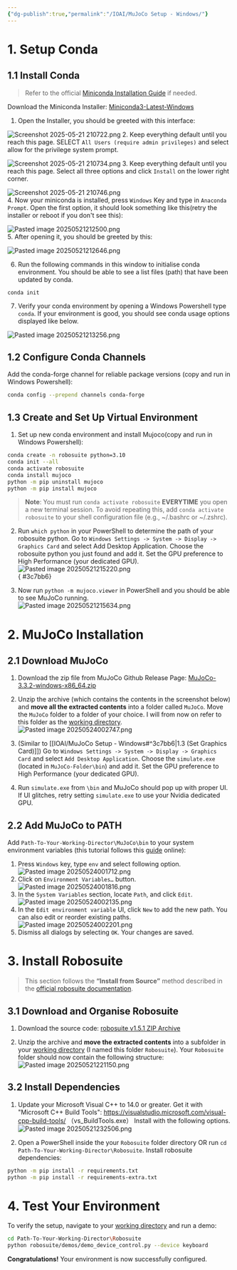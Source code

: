 ```yaml
---
{"dg-publish":true,"permalink":"/IOAI/MuJoCo Setup - Windows/"}
---
```



# 1. Setup Conda 
## 1.1 Install Conda
> Refer to the official [Miniconda Installation Guide](https://www.anaconda.com/docs/getting-started/miniconda/install) if needed.

Download the Miniconda Installer: [Miniconda3-Latest-Windows](https://repo.anaconda.com/miniconda/Miniconda3-latest-Windows-x86_64.exe)  

1. Open the Installer, you should be greeted with this interface:  

![Screenshot 2025-05-21 210722.png](/img/user/Attachments/Screenshot%202025-05-21%20210722.png)
2. Keep everything default until you reach this page. SELECT `All Users (require admin privileges)` and select allow for the privilege system prompt.  

![Screenshot 2025-05-21 210734.png](/img/user/Attachments/Screenshot%202025-05-21%20210734.png)
3. Keep everything default until you reach this page. Select all three options and click `Install` on the lower right corner.  

![Screenshot 2025-05-21 210746.png](/img/user/Attachments/Screenshot%202025-05-21%20210746.png)  
4. Now your miniconda is installed, press `Windows` Key and type in `Anaconda Prompt`. Open the first option, it should look something like this(retry the installer or reboot if you don't see this):  

![Pasted image 20250521212500.png](/img/user/Attachments/Pasted%20image%2020250521212500.png)  
5. After opening it, you should be greeted by this:

![Pasted image 20250521212646.png](/img/user/Attachments/Pasted%20image%2020250521212646.png)  

6. Run the following commands in this window to initialise conda environment. You should be able to see a list files (path) that have been updated by conda.

```shell
conda init
```

7. Verify your conda environment by opening a Windows Powershell type `conda`. If your environment is good, you should see conda usage options displayed like below.  

![Pasted image 20250521213256.png](/img/user/Attachments/Pasted%20image%2020250521213256.png)  
## 1.2 Configure Conda Channels

Add the conda-forge channel for reliable package versions (copy and run in Windows Powershell):
```sh
conda config --prepend channels conda-forge
```

## 1.3 Create and Set Up Virtual Environment

1. Set up new conda environment and install Mujoco(copy and run in Windows Powershell):
```sh
conda create -n robosuite python=3.10  
conda init --all  
conda activate robosuite  
conda install mujoco  
python -m pip uninstall mujoco
python -m pip install mujoco
```
> **Note**: You must run `conda activate robosuite` **EVERYTIME** you open a new terminal session.
> To avoid repeating this, add `conda activate robosuite` to your shell configuration file (e.g., ~/.bashrc or ~/.zshrc).

2. Run `which python` in your PowerShell to determine the path of your robosuite python. Go to `Windows Settings -> System -> Display -> Graphics Card` and select Add Desktop Application. Choose the robosuite python you just found and add it. Set the GPU preference to High Performance (your dedicated GPU). 
![Pasted image 20250521215220.png](/img/user/Attachments/Pasted%20image%2020250521215220.png)  
{ #3c7bb6}


3. Now run `python -m mujoco.viewer` in PowerShell and you should be able to see MuJoCo running.  
![Pasted image 20250521215634.png](/img/user/Attachments/Pasted%20image%2020250521215634.png)  

<div style="page-break-after: always;"></div>

# 2. MuJoCo Installation
## 2.1 Download MuJoCo
1. Download the zip file from MuJoCo Github Release Page: [MuJoCo-3.3.2-windows-x86_64.zip](https://github.com/google-deepmind/mujoco/releases/download/3.3.2/mujoco-3.3.2-windows-x86_64.zip)

2. Unzip the archive (which contains the contents in the screenshot below) and **move all the extracted contents** into a folder called `MuJoCo`. Move the `MuJoCo` folder to a folder of your choice. I will from now on refer to this folder as the <u>working directory</u>.
![Pasted image 20250524002747.png](/img/user/Attachments/Pasted%20image%2020250524002747.png)

3. (Similar to [[IOAI/MuJoCo Setup - Windows#^3c7bb6\|1.3 (Set Graphics Card)]]) Go to `Windows Settings -> System -> Display -> Graphics Card` and select `Add Desktop Application`. Choose the `simulate.exe` (located in `MuJoCo-Folder\bin`) and add it. Set the GPU preference to High Performance (your dedicated GPU).

4. Run `simulate.exe` from `\bin` and MuJoCo should pop up with proper UI. If UI glitches, retry setting `simulate.exe` to use your Nvidia dedicated GPU.

## 2.2 Add MuJoCo to PATH
Add `Path-To-Your-Working-Director\MuJoCo\bin` to your system environment variables (this tutorial follows this [guide](https://www.eukhost.com/kb/how-to-add-to-the-path-on-windows-10-and-windows-11/) online):
1. Press `Windows` key, type `env` and select following option.
  ![Pasted image 20250524001712.png](/img/user/Attachments/Pasted%20image%2020250524001712.png)
2. Click on `Environment Variables…` button.
  ![Pasted image 20250524001816.png](/img/user/Attachments/Pasted%20image%2020250524001816.png)
3. In the `System Variables` section, locate `Path`, and click `Edit`.
  ![Pasted image 20250524002135.png](/img/user/Attachments/Pasted%20image%2020250524002135.png)
4. In the `Edit environment variable` UI, click `New` to add the new path. You can also edit or reorder existing paths.
  ![Pasted image 20250524002201.png](/img/user/Attachments/Pasted%20image%2020250524002201.png)
5. Dismiss all dialogs by selecting `OK`. Your changes are saved.

<div style="page-break-after: always;"></div>

# 3. Install Robosuite
>This section follows the **“Install from Source”** method described in the [official robosuite documentation](https://robosuite.ai/docs/installation.html).  

## 3.1 Download and Organise Robosuite
1. Download the source code: [robosuite v1.5.1 ZIP Archive](https://github.com/ARISE-Initiative/robosuite/archive/refs/tags/v1.5.1.zip)  

2. Unzip the archive and **move the extracted contents** into a subfolder in your <u>working directory</u> (I named this folder `Robosuite`). Your `Robosuite` folder should now contain the following structure:  
![Pasted image 20250521221150.png](/img/user/Attachments/Pasted%20image%2020250521221150.png)  

## 3.2 Install Dependencies

1. Update your Microsoft Visual C++ to 14.0 or greater. Get it with "Microsoft C++ Build Tools": https://visualstudio.microsoft.com/visual-cpp-build-tools/ （vs_BuildTools.exe）
Install with the following options.
![Pasted image 20250521232506.png](/img/user/Attachments/Pasted%20image%2020250521232506.png)  

2. Open a PowerShell inside the your `Robosuite` folder directory OR run `cd Path-To-Your-Working-Director\Robosuite`. Install robosuite dependencies:
```sh
python -m pip install -r requirements.txt
python -m pip install -r requirements-extra.txt
```

<div style="page-break-after: always;"></div>

# 4. Test Your Environment

To verify the setup, navigate to your <u>working directory</u> and run a demo:
```sh
cd Path-To-Your-Working-Director\Robosuite
python robosuite/demos/demo_device_control.py --device keyboard
```

**Congratulations!** Your environment is now successfully configured.